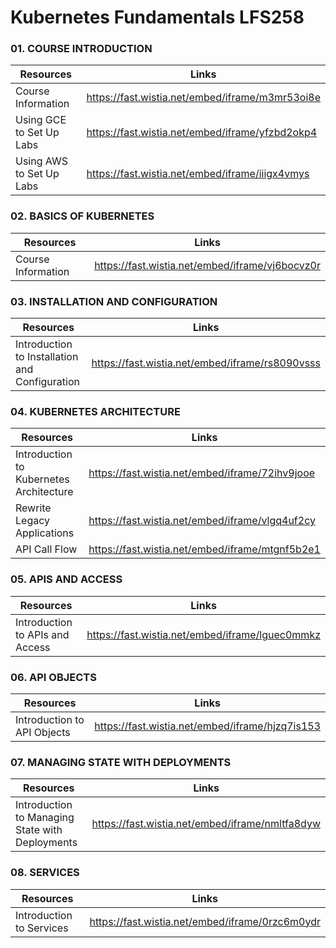 # Kubernetes Fundamentals LFS258

### 01. COURSE INTRODUCTION

Resources | Links
--- | ---
Course Information | https://fast.wistia.net/embed/iframe/m3mr53oi8e
Using GCE to Set Up Labs | https://fast.wistia.net/embed/iframe/yfzbd2okp4
Using AWS to Set Up Labs | https://fast.wistia.net/embed/iframe/iiigx4vmys

### 02. BASICS OF KUBERNETES

Resources | Links
--- | ---
Course Information | https://fast.wistia.net/embed/iframe/vj6bocvz0r

### 03. INSTALLATION AND CONFIGURATION

Resources | Links
--- | ---
Introduction to Installation and Configuration | https://fast.wistia.net/embed/iframe/rs8090vsss

### 04. KUBERNETES ARCHITECTURE

Resources | Links
--- | ---
Introduction to Kubernetes Architecture | https://fast.wistia.net/embed/iframe/72ihv9jooe
Rewrite Legacy Applications | https://fast.wistia.net/embed/iframe/vlgq4uf2cy
API Call Flow | https://fast.wistia.net/embed/iframe/mtgnf5b2e1

### 05. APIS AND ACCESS

Resources | Links
--- | ---
Introduction to APIs and Access | https://fast.wistia.net/embed/iframe/lguec0mmkz

### 06. API OBJECTS

Resources | Links
--- | ---
Introduction to API Objects | https://fast.wistia.net/embed/iframe/hjzq7is153

### 07. MANAGING STATE WITH DEPLOYMENTS

Resources | Links
--- | ---
Introduction to Managing State with Deployments | https://fast.wistia.net/embed/iframe/nmltfa8dyw

### 08. SERVICES

Resources | Links
--- | ---
Introduction to Services | https://fast.wistia.net/embed/iframe/0rzc6m0ydr


